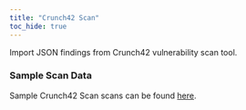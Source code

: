 ```yaml
---
title: "Crunch42 Scan"
toc_hide: true
---
```

Import JSON findings from Crunch42 vulnerability scan tool.

### Sample Scan Data
Sample Crunch42 Scan scans can be found [here](https://github.com/DefectDojo/django-DefectDojo/tree/master/unittests/scans/crunch42).